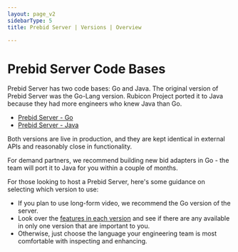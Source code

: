 ```yaml
---
layout: page_v2
sidebarType: 5
title: Prebid Server | Versions | Overview

---
```


# Prebid Server Code Bases

Prebid Server has two code bases: Go and Java. The original version of Prebid Server was the Go-Lang version. Rubicon Project ported it to Java because they had more engineers who knew Java than Go.

- [Prebid Server - Go](/prebid-server/versions/pbs-versions-go.html)
- [Prebid Server - Java](/prebid-server/versions/pbs-versions-java.html)

Both versions are live in production, and they are kept identical in external APIs and reasonably close in functionality.

For demand partners, we recommend building new bid adapters in Go - the team will port it to Java for you within a couple of months.

For those looking to host a Prebid Server, here's some guidance on selecting which version to use:

- If you plan to use long-form video, we recommend the Go version of the server.
- Look over the [features in each version](/prebid-server/features/pbs-feature-idx.html) and see if there are any available in only one version that are important to you.
- Otherwise, just choose the language your engineering team is most comfortable with inspecting and enhancing.
